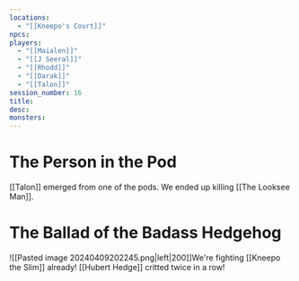 ```yaml
---
locations:
  - "[[Kneepo's Court]]"
npcs: 
players:
  - "[[Maialen]]"
  - "[[J Seeral]]"
  - "[[Rhodd]]"
  - "[[Darak]]"
  - "[[Talon]]"
session_number: 16
title: 
desc: 
monsters:
---
```

# The Person in the Pod
[[Talon]] emerged from one of the pods.  We ended up killing [[The Looksee Man]].

# The Ballad of the Badass Hedgehog
![[Pasted image 20240409202245.png|left|200]]We're fighting [[Kneepo the Slim]] already!  [[Hubert Hedge]] critted twice in a row!